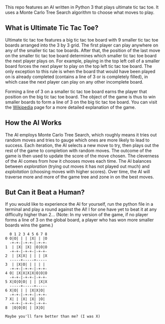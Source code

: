 This repo features an AI written in Python 3 that plays ultimate tic tac toe. It uses a Monte Carlo Tree Search algorithm to choose what moves to play.

## What is Ultimate Tic Tac Toe?
Ultimate tic tac toe features a big tic tac toe board with 9 smaller tic tac toe boards arranged into the 3 by 3 grid. The first player can play anywhere on any of the smaller tic tac toe boards. After that, the position of the last move on the smaller tic tac toe board determines which smaller tic tac toe board the next player plays on. For example, playing in the top left cell of a smaller board forces the next player to play on the top left tic tac toe board. The only exception to this rule is when the board that would have been played on is already completed (contains a line of 3 or is completely filled), in which case the next player can play on any other incomplete board.

Forming a line of 3 on a smaller tic tac toe board earns the player that position on the big tic tac toe board. The object of the game is thus to win smaller boards to form a line of 3 on the big tic tac toe board. You can visit the [Wikipedia](https://en.wikipedia.org/wiki/Ultimate_tic-tac-toe) page for a more detailed explanation of the game.

## How the AI Works
The AI employs Monte Carlo Tree Search, which roughly means it tries out random moves and tries to gauge which ones are more likely to lead to success. Each iteration, the AI selects a new move to try, then plays out the rest of the game to completion with random moves. The outcome of the game is then used to update the score of the move chosen. The cleverness of the AI comes from how it chooses moves each time. The AI balances between _exploration_ (trying out moves it has not played out much) and _exploitation_ (choosing moves with higher scores). Over time, the AI will traverse more and more of the game tree and zone in on the best moves.

## But Can it Beat a Human?
If you would like to experience the AI for yourself, run the python file in a terminal and play a round against the AI! I for one have yet to beat it at any difficulty higher than 2... (Note: In my version of the game, if no player forms a line of 3 on the global board, a player who has won more smaller boards wins the game.)

```
  0 1 2 3 4 5 6 7 8
0 O|O| | | |X| | |O
  -+-+-|-+-+-|-+-+-
1  | |X| |X| |O|O|O
  -+-+-|-+-+-|-+-+-
2  | |X|X| | | | |X
  -----+-----+-----
3  | |X|O| | | | |
  -+-+-|-+-+-|-+-+-
4 O| |X|X|X|X|O|O|O
  -+-+-|-+-+-|-+-+-
5 X|O|O|O| | | |X|X
  -----+-----+-----
6 X|O| | | |X|X|O|
  -+-+-|-+-+-|-+-+-
7 X| | |X| |X| |O|
  -+-+-|-+-+-|-+-+-
8  |O|O|O| | |X|O|

Maybe you'll fare better than me? (I was X)
```